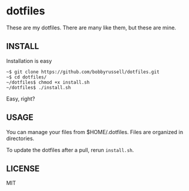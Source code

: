 dotfiles
========
These are my dotfiles. There are many like them, but these are mine.

INSTALL
-------
Installation is easy
```shell
~$ git clone https://github.com/bobbyrussell/dotfiles.git
~$ cd dotfiles/
~/dotfiles$ chmod +x install.sh
~/dotfiles$ ./install.sh
```
Easy, right?

USAGE
-----
You can manage your files from $HOME/.dotfiles. Files are organized in
directories.

To update the dotfiles after a pull, rerun `install.sh`.

LICENSE
-------
MIT
